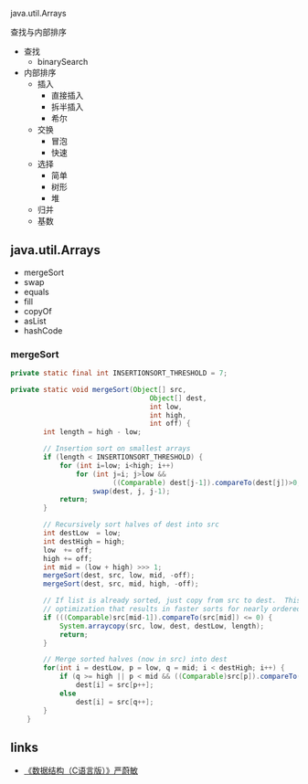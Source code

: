 java.util.Arrays

查找与内部排序
* 查找
  * binarySearch
* 内部排序
  * 插入
    * 直接插入
    * 拆半插入
    * 希尔
  * 交换
    * 冒泡
    * 快速
  * 选择
    * 简单
    * 树形
    * 堆
  * 归并
  * 基数

## java.util.Arrays

* mergeSort
* swap
* equals
* fill
* copyOf
* asList
* hashCode

### mergeSort
```java
private static final int INSERTIONSORT_THRESHOLD = 7;

private static void mergeSort(Object[] src,
                                  Object[] dest,
                                  int low,
                                  int high,
                                  int off) {
        int length = high - low;

        // Insertion sort on smallest arrays
        if (length < INSERTIONSORT_THRESHOLD) {
            for (int i=low; i<high; i++)
                for (int j=i; j>low &&
                         ((Comparable) dest[j-1]).compareTo(dest[j])>0; j--)
                    swap(dest, j, j-1);
            return;
        }

        // Recursively sort halves of dest into src
        int destLow  = low;
        int destHigh = high;
        low  += off;
        high += off;
        int mid = (low + high) >>> 1;
        mergeSort(dest, src, low, mid, -off);
        mergeSort(dest, src, mid, high, -off);

        // If list is already sorted, just copy from src to dest.  This is an
        // optimization that results in faster sorts for nearly ordered lists.
        if (((Comparable)src[mid-1]).compareTo(src[mid]) <= 0) {
            System.arraycopy(src, low, dest, destLow, length);
            return;
        }

        // Merge sorted halves (now in src) into dest
        for(int i = destLow, p = low, q = mid; i < destHigh; i++) {
            if (q >= high || p < mid && ((Comparable)src[p]).compareTo(src[q])<=0)
                dest[i] = src[p++];
            else
                dest[i] = src[q++];
        }
    }
```

## links
* [《数据结构（C语言版）》严蔚敏](/99-book/notes/00-base/数据结构.md)